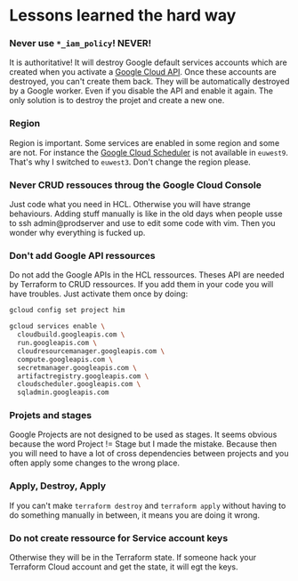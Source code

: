 # Lessons learned the hard way

### Never use `*_iam_policy`! NEVER!
It is authoritative! It will destroy Google default services accounts which are created when you activate a [Google Cloud API](https://console.cloud.google.com/apis/dashboard?project=him).
Once these accounts are destroyed, you can't create them back. They will be automatically destroyed by a Google worker.
Even if you disable the API and enable it again. The only solution is to destroy the projet and create a new one.

### Region
Region is important. Some services are enabled in some region and some are not. For instance the [Google Cloud Scheduler](https://cloud.google.com/scheduler) is not available in `euwest9`. That's why I switched to `euwest3`. Don't change the region please.

### Never CRUD ressouces throug the Google Cloud Console
Just code what you need in HCL. Otherwise you will have strange behaviours. Adding stuff manually is like in the old days when people usse to ssh admin@prodserver and use to edit some code with vim. Then you wonder why everything is fucked up.

### Don't add Google API ressources
Do not add the Google APIs in the HCL ressources. Theses API are needed by Terraform to CRUD ressources. If you add them in your code you will have troubles. Just activate them once by doing:
```bash
gcloud config set project him

gcloud services enable \
  cloudbuild.googleapis.com \
  run.googleapis.com \
  cloudresourcemanager.googleapis.com \
  compute.googleapis.com \
  secretmanager.googleapis.com \
  artifactregistry.googleapis.com \
  cloudscheduler.googleapis.com \
  sqladmin.googleapis.com
```

### Projets and stages
Google Projects are not designed to be used as stages. It seems obvious because the word Project != Stage but I made the mistake. Because then you will need to have a lot of cross dependencies between projects and you often apply some changes to the wrong place.

### Apply, Destroy, Apply
If you can't make `terraform destroy` and `terraform apply` without having to do something manually in between, it means you are doing it wrong.


### Do not create ressource for Service account keys
Otherwise they will be in the Terraform state. If someone hack your Terraform Cloud account and get the state, it will egt the keys.